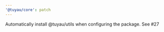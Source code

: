 ```yaml
---
'@tuyau/core': patch
---
```


Automatically install @tuyau/utils when configuring the package. See #27
